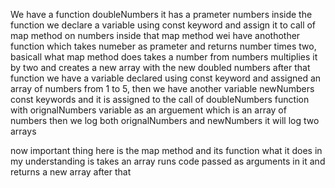 We have a function doubleNumbers it has a prameter numbers inside the function we declare a variable using const keyword and assign it to call of map method on numbers inside that map method wei have anothother function which takes numeber as prameter and returns number times two, basicall what map method does takes a number from numbers multiplies it by two and creates a new array with the new doubled numbers after that function we have a variable declared using const keyword and assigned an array of numbers from 1 to 5, then we have another variable newNumbers const keywords and it is assigned to the call of doubleNumbers function with orignalNumbers variable as an arguement which is an array of numbers then we log both orignalNumbers and newNumbers it will log two arrays

now important thing here is the map method and its function what it does in my understanding is takes an array runs code passed as arguments in it and returns a new array after that